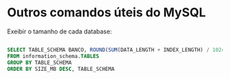 # Outros comandos úteis do MySQL

Exeibir o tamanho de cada database:

```sql

SELECT TABLE_SCHEMA BANCO, ROUND(SUM(DATA_LENGTH + INDEX_LENGTH) / 1024 / 1024, 2) SIZE_MB
FROM information_schema.TABLES
GROUP BY TABLE_SCHEMA
ORDER BY SIZE_MB DESC, TABLE_SCHEMA

```